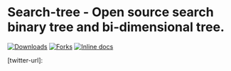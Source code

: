 # Search-tree - Open source search binary tree and bi-dimensional tree.

[![Downloads](https://img.shields.io/gem/dt/rest-client.svg)](https://rubygems.org/gems/rest-client)
[![Forks](https://img.shields.io/gem/dt/rest-client.svg)](https://rubygems.org/gems/rest-client)
[![Inline docs](http://inch-ci.org/github/rest-client/rest-client.svg?branch=master)](http://www.rubydoc.info/github/rest-client/rest-client/master)



<!-- MARKDOWN LINKS & IMAGES -->
<!-- https://www.markdownguide.org/basic-syntax/#reference-style-links -->
[contributors-shield]: https://img.shields.io/github/contributors/ferreirati/mv-08-htmlcss-framework.svg?style=flat-square
[contributors-url]: https://github.com/ferreirati/mv-08-htmlcss-framework/graphs/contributors

[forks-shield]: https://img.shields.io/github/forks/phalado/Search-tree
[forks-url]: https://github.com/ferreirati/mv-08-htmlcss-framework/network/members

[stars-shield]: https://img.shields.io/github/stars/phalado/Search-tree
[stars-url]: https://github.com/ferreirati/mv-08-htmlcss-framework/stargazers

[issues-shield]: https://img.shields.io/github/issues/phalado/Search-tree
[issues-url]: https://github.com/ferreirati/mv-08-htmlcss-framework/issues

[twitter-shield]: https://img.shields.io/twitter/url?url=https%3A%2F%2Fgithub.com%2Fphalado%2FSearch-tree%2F
[twitter-url]:

[product-screenshot]: images/screenshot.png